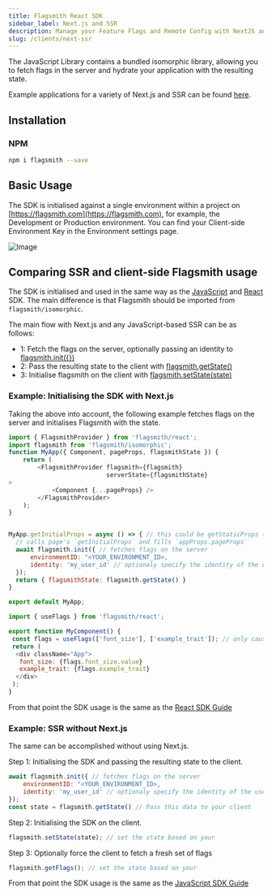 ```yaml
---
title: Flagsmith React SDK
sidebar_label: Next.js and SSR
description: Manage your Feature Flags and Remote Config with NextJS and SSR.
slug: /clients/next-ssr
---
```


The JavaScript Library contains a bundled isomorphic library, allowing you to fetch flags in the server and hydrate your
application with the resulting state.

Example applications for a variety of Next.js and SSR can be found
[here](https://github.com/flagsmith/flagsmith-js-client/tree/main/examples/nextjs).

## Installation

### NPM

```bash
npm i flagsmith --save
```

## Basic Usage

The SDK is initialised against a single environment within a project on [https://flagsmith.com](https://flagsmith.com),
for example, the Development or Production environment. You can find your Client-side Environment Key in the Environment
settings page.

![Image](/img/api-key.png)

## Comparing SSR and client-side Flagsmith usage

The SDK is initialised and used in the same way as the [JavaScript](/clients/javascript) and [React](/clients/react)
SDK. The main difference is that Flagsmith should be imported from `flagsmith/isomorphic`.

The main flow with Next.js and any JavaScript-based SSR can be as follows:

- 1: Fetch the flags on the server, optionally passing an identity to
  [flagsmith.init({})](http://localhost:3000/clients/javascript#initialisation-options)
- 2: Pass the resulting state to the client with
  [flagsmith.getState()](http://localhost:3000/clients/javascript#available-functions)
- 3: Initialise flagsmith on the client with
  [flagsmith.setState(state)](http://localhost:3000/clients/javascript#available-functions)

### Example: Initialising the SDK with Next.js

Taking the above into account, the following example fetches flags on the server and initialises Flagsmith with the
state.

```javascript
import { FlagsmithProvider } from 'flagsmith/react';
import flagsmith from 'flagsmith/isomorphic';
function MyApp({ Component, pageProps, flagsmithState }) {
    return (
        <FlagsmithProvider flagsmith={flagsmith}
                           serverState={flagsmithState}
>
            <Component {...pageProps} />
        </FlagsmithProvider>
    );
}


MyApp.getInitialProps = async () => { // this could be getStaticProps too depending on your build flow
  // calls page's `getInitialProps` and fills `appProps.pageProps`
  await flagsmith.init({ // fetches flags on the server
      environmentID: "<YOUR_ENVIRONMENT_ID>,
      identity: 'my_user_id' // optionaly specify the identity of the user to get their specific flags
  });
  return { flagsmithState: flagsmith.getState() }
}

export default MyApp;

```

```javascript
import { useFlags } from 'flagsmith/react';

export function MyComponent() {
 const flags = useFlags(['font_size'], ['example_trait']); // only causes re-render if specified flag values / traits change
 return (
  <div className="App">
   font_size: {flags.font_size.value}
   example_trait: {flags.example_trait}
  </div>
 );
}
```

From that point the SDK usage is the same as the [React SDK Guide](/clients/react)

### Example: SSR without Next.js

The same can be accomplished without using Next.js.

Step 1: Initialising the SDK and passing the resulting state to the client.

```javascript
await flagsmith.init({ // fetches flags on the server
    environmentID: "<YOUR_ENVIRONMENT_ID>,
    identity: 'my_user_id' // optionaly specify the identity of the user to get their specific flags
});
const state = flagsmith.getState() // Pass this data to your client
```

Step 2: Initialising the SDK on the client.

```javascript
flagsmith.setState(state); // set the state based on your
```

Step 3: Optionally force the client to fetch a fresh set of flags

```javascript
flagsmith.getFlags(); // set the state based on your
```

From that point the SDK usage is the same as the [JavaScript SDK Guide](/clients/javascript)
